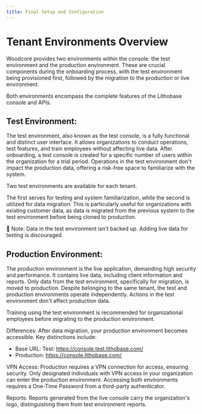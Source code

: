 ```yaml
---
title: Final Setup and Configuration
---
```


# Tenant Environments Overview

Woodcore provides two environments within the console: the test environment and the production environment. These are crucial components during the onboarding process, with the test environment being provisioned first, followed by the migration to the production or live environment.

Both environments encompass the complete features of the Lithobase console and APIs.

## Test Environment:

The test environment, also known as the test console, is a fully functional and distinct user interface. It allows organizations to conduct operations, test features, and train employees without affecting live data. After onboarding, a test console is created for a specific number of users within the organization for a trial period. Operations in the test environment don't impact the production data, offering a risk-free space to familiarize with the system.

Two test environments are available for each tenant. 

The first serves for testing and system familiarization, while the second is utilized for data migration. This is particularly useful for organizations with existing customer data, as data is migrated from the previous system to the test environment before being cloned to production.

📘
Note: Data in the test environment isn't backed up. Adding live data for testing is discouraged.

## Production Environment:

The production environment is the live application, demanding high security and performance. It contains live data, including client information and reports. Only data from the test environment, specifically for migration, is moved to production. Despite belonging to the same tenant, the test and production environments operate independently. Actions in the test environment don't affect production data.

Training using the test environment is recommended for organizational employees before migrating to the production environment.

Differences:
After data migration, your production environment becomes accessible. Key distinctions include:

- Base URL: Test: https://console.test.lithobase.com/ 
- Production: https://console.lithobase.com/

VPN Access: Production requires a VPN connection for access, ensuring security. Only designated individuals with VPN access in your organization can enter the production environment. Accessing both environments requires a One-Time Password from a third-party authenticator.

Reports: Reports generated from the live console carry the organization's logo, distinguishing them from test environment reports.